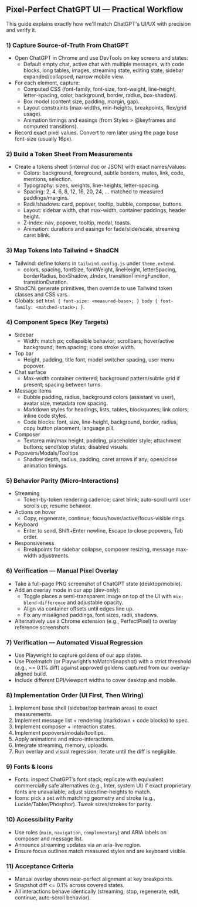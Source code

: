 ## Pixel-Perfect ChatGPT UI — Practical Workflow

This guide explains exactly how we'll match ChatGPT's UI/UX with precision and verify it.

### 1) Capture Source-of-Truth From ChatGPT
- Open ChatGPT in Chrome and use DevTools on key screens and states:
  - Default empty chat, active chat with multiple messages, with code blocks, long tables, images, streaming state, editing state, sidebar expanded/collapsed, narrow mobile view.
- For each element, capture:
  - Computed CSS (font-family, font-size, font-weight, line-height, letter-spacing, color, background, border, radius, box-shadow).
  - Box model (content size, padding, margin, gap).
  - Layout constraints (max-widths, min-heights, breakpoints, flex/grid usage).
  - Animation timings and easings (from Styles > @keyframes and computed transitions).
- Record exact pixel values. Convert to rem later using the page base font-size (usually 16px).

### 2) Build a Token Sheet From Measurements
- Create a tokens sheet (internal doc or JSON) with exact names/values:
  - Colors: background, foreground, subtle borders, mutes, link, code, mentions, selection.
  - Typography: sizes, weights, line-heights, letter-spacing.
  - Spacing: 2, 4, 6, 8, 12, 16, 20, 24, ... matched to measured paddings/margins.
  - Radii/shadows: card, popover, tooltip, bubble, composer, buttons.
  - Layout: sidebar width, chat max-width, container paddings, header height.
  - Z-index: nav, popover, tooltip, modal, toasts.
  - Animation: durations and easings for fade/slide/scale, streaming caret blink.

### 3) Map Tokens Into Tailwind + ShadCN
- Tailwind: define tokens in `tailwind.config.js` under `theme.extend`.
  - colors, spacing, fontSize, fontWeight, lineHeight, letterSpacing, borderRadius, boxShadow, zIndex, transitionTimingFunction, transitionDuration.
- ShadCN: generate primitives, then override to use Tailwind token classes and CSS vars.
- Globals: set `html { font-size: <measured-base>; } body { font-family: <matched-stack>; }`.

### 4) Component Specs (Key Targets)
- Sidebar
  - Width: match px; collapsible behavior; scrollbars; hover/active background; item spacing; icons stroke width.
- Top bar
  - Height, padding, title font, model switcher spacing, user menu popover.
- Chat surface
  - Max-width container centered; background pattern/subtle grid if present; spacing between turns.
- Message items
  - Bubble padding, radius, background colors (assistant vs user), avatar size, metadata row spacing.
  - Markdown styles for headings, lists, tables, blockquotes; link colors; inline code styles.
  - Code blocks: font, size, line-height, background, border, radius, copy button placement, language pill.
- Composer
  - Textarea min/max height, padding, placeholder style; attachment buttons; send/stop states; disabled visuals.
- Popovers/Modals/Tooltips
  - Shadow depth, radius, padding, caret arrows if any; open/close animation timings.

### 5) Behavior Parity (Micro-Interactions)
- Streaming
  - Token-by-token rendering cadence; caret blink; auto-scroll until user scrolls up; resume behavior.
- Actions on hover
  - Copy, regenerate, continue; focus/hover/active/focus-visible rings.
- Keyboard
  - Enter to send, Shift+Enter newline, Escape to close popovers, Tab order.
- Responsiveness
  - Breakpoints for sidebar collapse, composer resizing, message max-width adjustments.

### 6) Verification — Manual Pixel Overlay
- Take a full-page PNG screenshot of ChatGPT state (desktop/mobile).
- Add an overlay mode in our app (dev-only):
  - Toggle places a semi-transparent image on top of the UI with `mix-blend-difference` and adjustable opacity.
  - Align via container offsets until edges line up.
  - Fix any misaligned paddings, font sizes, radii, shadows.
- Alternatively use a Chrome extension (e.g., PerfectPixel) to overlay reference screenshots.

### 7) Verification — Automated Visual Regression
- Use Playwright to capture goldens of our app states.
- Use Pixelmatch (or Playwright’s toMatchSnapshot) with a strict threshold (e.g., <= 0.1% diff) against approved goldens captured from our overlay-aligned build.
- Include different DPI/viewport widths to cover desktop and mobile.

### 8) Implementation Order (UI First, Then Wiring)
1) Implement base shell (sidebar/top bar/main areas) to exact measurements.
2) Implement message list + rendering (markdown + code blocks) to spec.
3) Implement composer + interaction states.
4) Implement popovers/modals/tooltips.
5) Apply animations and micro-interactions.
6) Integrate streaming, memory, uploads.
7) Run overlay and visual regression; iterate until the diff is negligible.

### 9) Fonts & Icons
- Fonts: inspect ChatGPT’s font stack; replicate with equivalent commercially safe alternatives (e.g., Inter, system UI) if exact proprietary fonts are unavailable; adjust sizes/line-heights to match.
- Icons: pick a set with matching geometry and stroke (e.g., Lucide/Tabler/Phosphor). Tweak sizes/strokes for parity.

### 10) Accessibility Parity
- Use roles (`main`, `navigation`, `complementary`) and ARIA labels on composer and message list.
- Announce streaming updates via an aria-live region.
- Ensure focus outlines match measured styles and are keyboard visible.

### 11) Acceptance Criteria
- Manual overlay shows near-perfect alignment at key breakpoints.
- Snapshot diff <= 0.1% across covered states.
- All interactions behave identically (streaming, stop, regenerate, edit, continue, auto-scroll behavior).
